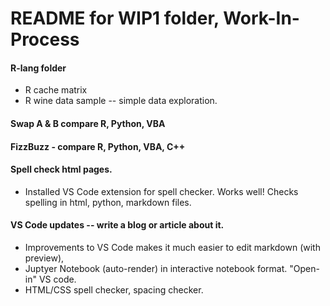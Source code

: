 # README for WIP1 folder, Work-In-Process  

#### R-lang folder  
 * R cache matrix
 * R wine data sample -- simple data exploration.
 
#### Swap A & B compare R, Python, VBA  
#### FizzBuzz - compare R, Python, VBA, C++  

#### Spell check html pages.  
  
 * Installed VS Code extension for spell checker.  Works well!  Checks spelling in html, python, markdown files.  
 
#### VS Code updates -- write a blog or article about it.  

 * Improvements to VS Code makes it much easier to edit markdown (with preview), 
 * Juptyer Notebook (auto-render) in interactive notebook format. "Open-in" VS code.  
 * HTML/CSS spell checker, spacing checker.  
